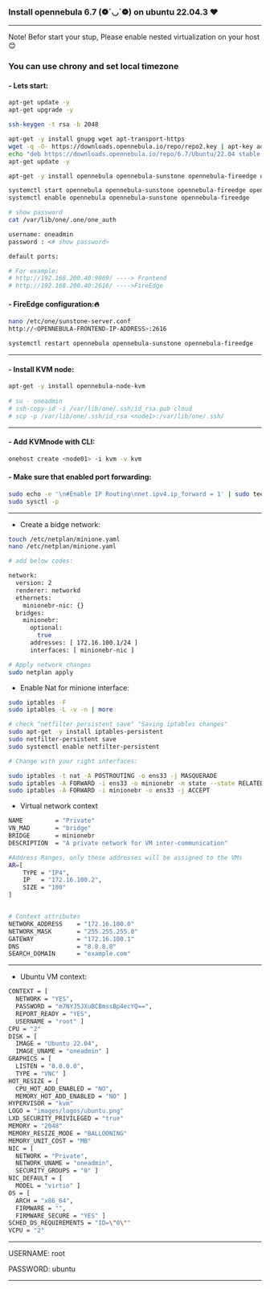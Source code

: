 ### Install opennebula 6.7 (❁´◡`❁)  on ubuntu 22.04.3 ❤

----
Note! Befor start your stup, Please enable nested virtualization on your host😊

### You can use chrony and set local timezone

#### - Lets start:

```bash
apt-get update -y
apt-get upgrade -y

ssh-keygen -t rsa -b 2048

apt-get -y install gnupg wget apt-transport-https
wget -q -O- https://downloads.opennebula.io/repo/repo2.key | apt-key add -
echo "deb https://downloads.opennebula.io/repo/6.7/Ubuntu/22.04 stable opennebula" > /etc/apt/sources.list.d/opennebula.list
apt-get update -y

apt-get -y install opennebula opennebula-sunstone opennebula-fireedge opennebula-gate opennebula-flow opennebula-provision

systemctl start opennebula opennebula-sunstone opennebula-fireedge opennebula-gate opennebula-flow
systemctl enable opennebula opennebula-sunstone opennebula-fireedge 

# show password
cat /var/lib/one/.one/one_auth

username: oneadmin
password : <# show password>

default ports: 

# For example:
# http://192.168.200.40:9869/ ----> Frontend
# http://192.168.200.40:2616/ ---->FireEdge

```

#### - FireEdge configuration:🔥 

```bash
nano /etc/one/sunstone-server.conf
http://<OPENNEBULA-FRONTEND-IP-ADDRESS>:2616

systemctl restart opennebula opennebula-sunstone opennebula-fireedge
```

----
#### - Install KVM node:

```bash
apt-get -y install opennebula-node-kvm
	
# su - oneadmin
# ssh-copy-id -i /var/lib/one/.ssh/id_rsa.pub cloud
# scp -p /var/lib/one/.ssh/id_rsa <node1>:/var/lib/one/.ssh/

```
----

#### - Add KVMnode with CLI:

```bash
onehost create <node01> -i kvm -v kvm
```

#### - Make sure that enabled port forwarding:

```bash
sudo echo -e '\n#Enable IP Routing\nnet.ipv4.ip_forward = 1' | sudo tee -a /etc/sysctl.conf
sudo sysctl -p
```

----

- Create a bidge network:

```bash
touch /etc/netplan/minione.yaml
nano /etc/netplan/minione.yaml

# add below codes:

network:
  version: 2
  renderer: networkd
  ethernets:
    minionebr-nic: {}
  bridges:
    minionebr:
      optional:
        true
      addresses: [ 172.16.100.1/24 ]
      interfaces: [ minionebr-nic ]

# Apply network changes
sudo netplan apply
```

- Enable Nat for minione interface:

```bash
sudo iptables -F
sudo iptables -L -v -n | more

# check "netfilter-persistent save" "Saving iptables changes"
sudo apt-get -y install iptables-persistent
sudo netfilter-persistent save
sudo systemctl enable netfilter-persistent

# Change with your right interfaces:

sudo iptables -t nat -A POSTROUTING -o ens33 -j MASQUERADE
sudo iptables -A FORWARD -i ens33 -o minionebr -m state --state RELATED,ESTABLISHED -j ACCEPT
sudo iptables -A FORWARD -i minionebr -o ens33 -j ACCEPT

```


- Virtual network context

```bash
NAME         = "Private"
VN_MAD       = "bridge"
BRIDGE       = minionebr
DESCRIPTION  = "A private network for VM inter-communication"

#Address Ranges, only these addresses will be assigned to the VMs
AR=[
    TYPE = "IP4",
    IP   = "172.16.100.2",
    SIZE = "100"
]


# Context attributes
NETWORK_ADDRESS    = "172.16.100.0"
NETWORK_MASK       = "255.255.255.0"
GATEWAY            = "172.16.100.1"
DNS                = "8.8.8.8"
SEARCH_DOMAIN      = "example.com"
```

----

- Ubuntu VM context:

```bash
CONTEXT = [
  NETWORK = "YES",
  PASSWORD = "m7NYJ5JXuBCBmssBp4ecYQ==",
  REPORT_READY = "YES",
  USERNAME = "root" ]
CPU = "2"
DISK = [
  IMAGE = "Ubuntu 22.04",
  IMAGE_UNAME = "oneadmin" ]
GRAPHICS = [
  LISTEN = "0.0.0.0",
  TYPE = "VNC" ]
HOT_RESIZE = [
  CPU_HOT_ADD_ENABLED = "NO",
  MEMORY_HOT_ADD_ENABLED = "NO" ]
HYPERVISOR = "kvm"
LOGO = "images/logos/ubuntu.png"
LXD_SECURITY_PRIVILEGED = "true"
MEMORY = "2048"
MEMORY_RESIZE_MODE = "BALLOONING"
MEMORY_UNIT_COST = "MB"
NIC = [
  NETWORK = "Private",
  NETWORK_UNAME = "oneadmin",
  SECURITY_GROUPS = "0" ]
NIC_DEFAULT = [
  MODEL = "virtio" ]
OS = [
  ARCH = "x86_64",
  FIRMWARE = "",
  FIRMWARE_SECURE = "YES" ]
SCHED_DS_REQUIREMENTS = "ID=\"0\""
VCPU = "2"

```
----

USERNAME: root

PASSWORD: ubuntu

----
